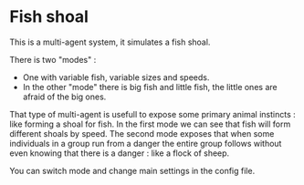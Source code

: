 # Fish shoal

This is a multi-agent system, it simulates a fish shoal.

There is two "modes" : 

- One with variable fish, variable sizes and speeds. 
- In the other "mode" there is big fish and little fish, the little ones are afraid of the big ones.

That type of multi-agent is usefull to expose some primary animal instincts : like forming a shoal for fish. 
In the first mode we can see that fish will form different shoals by speed. 
The second mode exposes that when some individuals in a group run from a danger the entire group follows without even knowing that there is a danger : like a flock of sheep.

You can switch mode and change main settings in the config file.

